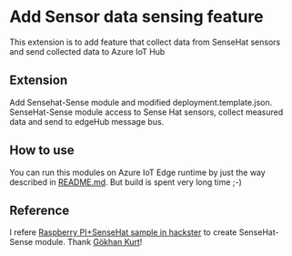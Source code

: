 # Add Sensor data sensing feature
This extension is to add feature that collect data from SenseHat sensors and send collected data to Azure IoT Hub 
## Extension
Add Sensehat-Sense module and modified deployment.template.json. 
SenseHat-Sense module access to Sense Hat sensors, collect measured data and send to edgeHub message bus.

## How to use
You can run this modules on Azure IoT Edge runtime by just the way described in [README.md](./README.md). 
But build is spent very long time ;-)

## Reference
I refere [Raspberry PI+SenseHat sample in hackster](https://www.hackster.io/ngkurt/azure-iot-edge-with-sense-hat-and-raspberry-pi-06791b) to create SenseHat-Sense module. Thank [Gökhan Kurt](https://www.hackster.io/ngkurt)!
